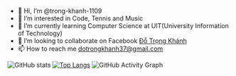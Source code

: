 - 👋 Hi, I’m @trong-khanh-1109
- 👀 I’m interested in Code, Tennis and Music
- 🌱 I’m currently learning Computer Science at UIT(University Information of Technology)
- 💞️ I’m looking to collaborate on Facebook [Đỗ Trọng Khánh](https://www.facebook.com/khanh.do.7923030)
- 📫 How to reach me dotrongkhanh37@gmail.com

![GitHub stats](https://github-readme-stats.vercel.app/api?username=trong-khanh-1109&show_icons=true&theme=tokyonight)
[![Top Langs](https://github-readme-stats.vercel.app/api/top-langs/?username=trong-khanh-1109&layout=compact)](https://github.com/anuraghazra/github-readme-stats)
![GitHub Activity Graph](https://activity-graph.herokuapp.com/graph?username=trong-khanh-1109)  

